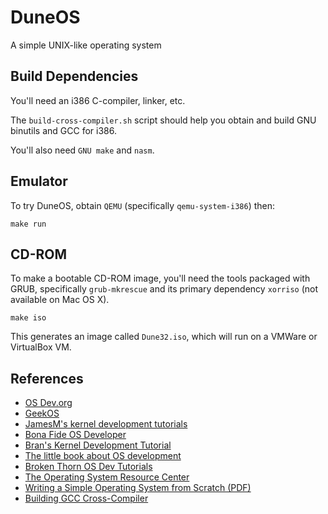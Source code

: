 DuneOS
======

A simple UNIX-like operating system

Build Dependencies
------------------
You'll need an i386 C-compiler, linker, etc.

The `build-cross-compiler.sh` script should help you obtain and build GNU binutils and GCC for i386.

You'll also need `GNU make` and `nasm`.

Emulator
--------
To try DuneOS, obtain `QEMU` (specifically `qemu-system-i386`) then:

    make run

CD-ROM
------
To make a bootable CD-ROM image, you'll need the tools packaged with GRUB, specifically
`grub-mkrescue` and its primary dependency `xorriso` (not available on Mac OS X).

    make iso

This generates an image called `Dune32.iso`, which will run on a VMWare or VirtualBox VM.

References
----------

- [OS Dev.org](http://wiki.osdev.org/Main_Page)
- [GeekOS](http://geekos.sourceforge.net/)
- [JamesM's kernel development tutorials](http://www.jamesmolloy.co.uk/tutorial_html/index.html)
- [Bona Fide OS Developer](http://www.osdever.net/tutorials/view/writing-a-simple-c-kernel)
- [Bran's Kernel Development Tutorial](http://www.osdever.net/bkerndev/Docs/title.htm)
- [The little book about OS development](http://littleosbook.github.io/)
- [Broken Thorn OS Dev Tutorials](http://www.brokenthorn.com/Resources/OSDevIndex.html)
- [The Operating System Resource Center](http://www.nondot.org/sabre/os/articles)
- [Writing a Simple Operating System from Scratch (PDF)](http://www.cs.bham.ac.uk/~exr/lectures/opsys/10_11/lectures/os-dev.pdf)
- [Building GCC Cross-Compiler](http://wiki.osdev.org/GCC_Cross-Compiler)
